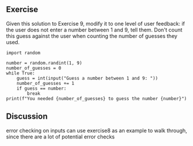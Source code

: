 ## Exercise

Given this solution to Exercise 9, modify it to one level of user feedback: if the user does not enter a number between 1 and 9, tell them. Don't count this guess against the user when counting the number of guesses they used.

```
import random

number = random.randint(1, 9)
number_of_guesses = 0
while True:
	guess = int(input("Guess a number between 1 and 9: "))
	number_of_guesses += 1
	if guess == number:
		break
print(f"You needed {number_of_guesses} to guess the number {number}")
```


## Discussion

error checking on inputs
can use exercise8 as an example to walk through, since there are a lot of potential error checks
